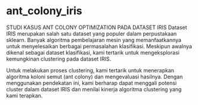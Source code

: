 # ant_colony_iris
STUDI KASUS ANT COLONY OPTIMIZATION PADA DATASET IRIS
Dataset IRIS merupakan salah satu dataset yang populer dalam perpustakaan sklearn. Banyak algoritma pembelajaran mesin yang memanfaatkannya untuk menyelesaikan berbagai permasalahan klasifikasi. Meskipun awalnya dikenal sebagai dataset klasifikasi, kami tertarik untuk mengeksplorasi kemungkinan clustering pada dataset IRIS.

Untuk melakukan proses clustering, kami tertarik untuk menerapkan algoritma koloni semut (ant colony) dan mengevaluasi hasilnya. Dengan menggunakan pendekatan ini, kami berharap dapat menggali potensi cluster dalam dataset IRIS dan menilai kinerja algoritma clustering yang kami terapkan.
